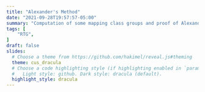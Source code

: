 ```yaml
---
title: "Alexander's Method"
date: "2021-09-28T19:57:57-05:00"
summary: "Computation of some mapping class groups and proof of Alexander's Method."
tags: [
    "RTG",
]
draft: false
slides:
  # Choose a theme from https://github.com/hakimel/reveal.js#theming
  theme: cus_dracula
  # Choose a code highlighting style (if highlighting enabled in `params.toml`)
  #   Light style: github. Dark style: dracula (default).
  highlight_style: dracula
---
```

